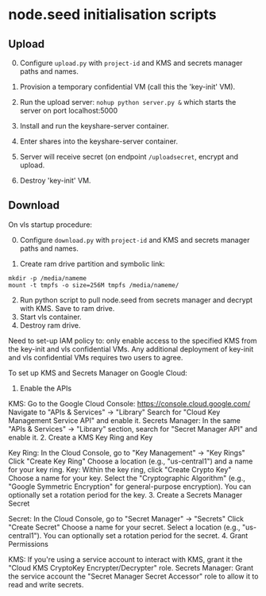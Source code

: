 # node.seed initialisation scripts

## Upload

0. Configure `upload.py` with `project-id` and KMS and secrets manager paths and names. 

1. Provision a temporary confidential VM (call this the 'key-init' VM).
2. Run the upload server: `nohup python server.py &` which starts the server on port localhost:5000
3. Install and run the keyshare-server container.
4. Enter shares into the keyshare-server container.
5. Server will receive secret (on endpoint `/uploadsecret`, encrypt and upload. 
6. Destroy 'key-init' VM.

## Download

On vls startup procedure:

0. Configure `download.py` with `project-id` and KMS and secrets manager paths and names. 

1. Create ram drive partition and symbolic link:

```
mkdir -p /media/nameme
mount -t tmpfs -o size=256M tmpfs /media/nameme/
```

2. Run python script to pull node.seed from secrets manager and decrypt with KMS. Save to ram drive.
3. Start vls container. 
4. Destroy ram drive.

Need to set-up IAM policy to: only enable access to the specified KMS from the key-init and vls confidential VMs.
Any additional deployment of key-init and vls confidential VMs requires two users to agree.


To set up KMS and Secrets Manager on Google Cloud:

1. Enable the APIs

KMS:
Go to the Google Cloud Console: https://console.cloud.google.com/
Navigate to "APIs & Services" -> "Library"
Search for "Cloud Key Management Service API" and enable it.
Secrets Manager:
In the same "APIs & Services" -> "Library" section, search for "Secret Manager API" and enable it.
2. Create a KMS Key Ring and Key

Key Ring:
In the Cloud Console, go to "Key Management" -> "Key Rings"
Click "Create Key Ring"
Choose a location (e.g., "us-central1") and a name for your key ring.
Key:
Within the key ring, click "Create Crypto Key"
Choose a name for your key.
Select the "Cryptographic Algorithm" (e.g., "Google Symmetric Encryption" for general-purpose encryption).
You can optionally set a rotation period for the key.
3. Create a Secrets Manager Secret

Secret:
In the Cloud Console, go to "Secret Manager" -> "Secrets"
Click "Create Secret"
Choose a name for your secret.
Select a location (e.g., "us-central1").
You can optionally set a rotation period for the secret.
4. Grant Permissions

KMS:
If you're using a service account to interact with KMS, grant it the "Cloud KMS CryptoKey Encrypter/Decrypter" role.
Secrets Manager:
Grant the service account the "Secret Manager Secret Accessor" role to allow it to read and write secrets.
